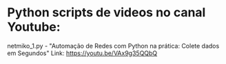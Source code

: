# Python scripts de videos no canal Youtube:
  netmiko_1.py - "Automação de Redes com Python na prática: Colete dados em Segundos" Link: https://youtu.be/VAx9g35QQbQ 

